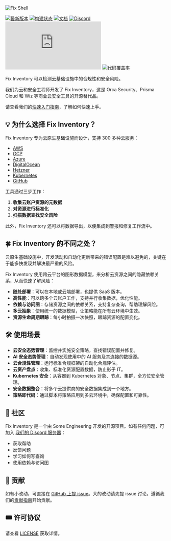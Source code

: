 ![Fix Shell](https://cdn.fix.security/assets/fixinventory/fixinventory-search-multiple.gif)

[![最新版本](https://img.shields.io/github/v/tag/someengineering/fixinventory?label=latest)](https://github.com/someengineering/fixinventory/tags/)
[![构建状态](https://img.shields.io/github/actions/workflow/status/someengineering/fixinventory/docker-build.yml)](https://github.com/someengineering/fixinventory/commits/main)
[![文档](https://img.shields.io/badge/docs-latest-<COLOR>.svg)](https://inventory.fix.security/docs)
[![Discord](https://img.shields.io/discord/778029408132923432?label=discord)](https://discord.gg/fixsecurity)
[![已知漏洞](https://img.shields.io/snyk/vulnerabilities/github/someengineering/fixinventory/requirements.txt)](https://app.snyk.io/org/some-engineering-inc./projects)
[![代码覆盖率](https://codecov.io/gh/someengineering/fixinventory/graph/badge.svg?token=ZEZW5JAR5J)](https://codecov.io/gh/someengineering/fixinventory)

Fix Inventory 可以检测云基础设施中的合规性和安全风险。

我们为云和安全工程师开发了 Fix Inventory，这是 Orca Security、Prisma Cloud 和 Wiz 等商业云安全工具的开源替代品。

请查看我们的[快速入门指南](https://inventory.fix.security/docs/getting-started/)，了解如何快速上手。

## 💡 为什么选择 Fix Inventory？

Fix Inventory 专为云原生基础设施而设计，支持 300 多种云服务：

- [AWS](https://github.com/someengineering/fixinventory/blob/main/plugins/aws)
- [GCP](https://github.com/someengineering/fixinventory/blob/main/plugins/gcp)
- [Azure](https://github.com/someengineering/fixinventory/tree/main/plugins/azure)
- [DigitalOcean](https://github.com/someengineering/fixinventory/blob/main/plugins/digitalocean)
- [Hetzner](https://github.com/someengineering/fixinventory/tree/main/plugins/hetzner)
- [Kubernetes](https://github.com/someengineering/fixinventory/tree/main/plugins/k8s)
- [GitHub](https://github.com/someengineering/fixinventory/tree/main/plugins/github)

工具通过三步工作：

1. **收集云账户资源的元数据**
2. **对资源进行标准化**
3. **扫描数据查找安全风险**

此外，Fix Inventory 还可以将数据导出，以便集成到警报和修复工作流中。

## 🍀 Fix Inventory 的不同之处？

云原生基础设施中，开发活动和自动化更新带来的错误配置是难以避免的，关键在于能多快发现并解决最严重的风险。

Fix Inventory 使用跨云平台的图形数据模型，来分析云资源之间的隐藏依赖关系，从而快速了解风险：

- **随处部署**：可以在本地或云端部署，也提供 SaaS 版本。
- **高性能**：可以跨多个云账户工作，支持并行收集数据，优化性能。
- **依赖与访问图**：存储资源之间的依赖关系，支持复杂查询，帮助理解风险。
- **多云抽象**：使用统一的数据模型，让策略能在所有云环境中生效。
- **资源生命周期跟踪**：每小时拍摄一次快照，跟踪资源的配置变化。

## 🛠️ 使用场景

- **云安全态势管理**：监控并实施安全策略，查找错误配置并修复。
- **AI 安全态势管理**：自动发现使用中的 AI 服务及其连接的数据源。
- **云合规性管理**：运行标准合规框架的自动化合规评估。
- **云资产盘点**：收集、标准化资源配置数据，防止影子 IT。
- **Kubernetes 安全**：从容器到 Kubernetes 对象、节点、集群，全方位安全管理。
- **安全数据整合**：将多个云提供商的安全数据集成到一个地方。
- **策略即代码**：通过脚本将策略应用到多云环境中，确保配置和可靠性。

## 💖 社区

Fix Inventory 是一个由 Some Engineering 开发的开源项目。如有任何问题，可加入 [我们的 Discord 服务器](https://discord.gg/fixsecurity)：

- 获取帮助
- 反馈问题
- 学习如何写查询
- 使用依赖与访问图

## 🙏 贡献

如有小改动，可直接在 [GitHub 上提 issue](https://github.com/someengineering/fixinventory/issues/new)。大的改动请先提 issue 讨论。遵循我们的[贡献指南](https://inventory.fix.security/development)开始贡献。

## 🎟 许可协议

请查看 [LICENSE](LICENSE) 获取详情。